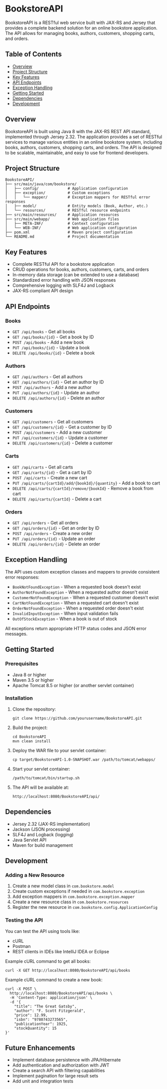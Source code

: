 # BookstoreAPI

BookstoreAPI is a RESTful web service built with JAX-RS and Jersey that provides a complete backend solution for an online bookstore application. The API allows for managing books, authors, customers, shopping carts, and orders.

## Table of Contents

- [Overview](#overview)
- [Project Structure](#project-structure)
- [Key Features](#key-features)
- [API Endpoints](#api-endpoints)
- [Exception Handling](#exception-handling)
- [Getting Started](#getting-started)
- [Dependencies](#dependencies)
- [Development](#development)

## Overview

BookstoreAPI is built using Java 8 with the JAX-RS REST API standard, implemented through Jersey 2.32. The application provides a set of RESTful services to manage various entities in an online bookstore system, including books, authors, customers, shopping carts, and orders. The API is designed to be scalable, maintainable, and easy to use for frontend developers.

## Project Structure

```
BookstoreAPI/
├── src/main/java/com/bookstore/
│   ├── config/             # Application configuration
│   ├── exception/          # Custom exceptions
│   │   └── mapper/         # Exception mappers for RESTful error responses
│   ├── model/              # Entity models (Book, Author, etc.)
│   └── resources/          # RESTful resource endpoints
├── src/main/resources/     # Application resources
├── src/main/webapp/        # Web application files
│   ├── META-INF/           # Context configuration
│   └── WEB-INF/            # Web application configuration
├── pom.xml                 # Maven project configuration
└── README.md               # Project documentation
```

## Key Features

- Complete RESTful API for a bookstore application
- CRUD operations for books, authors, customers, carts, and orders
- In-memory data storage (can be extended to use a database)
- Standardized error handling with JSON responses
- Comprehensive logging with SLF4J and Logback
- JAX-RS compliant API design

## API Endpoints

### Books

- `GET /api/books` - Get all books
- `GET /api/books/{id}` - Get a book by ID
- `POST /api/books` - Add a new book
- `PUT /api/books/{id}` - Update a book
- `DELETE /api/books/{id}` - Delete a book

### Authors

- `GET /api/authors` - Get all authors
- `GET /api/authors/{id}` - Get an author by ID
- `POST /api/authors` - Add a new author
- `PUT /api/authors/{id}` - Update an author
- `DELETE /api/authors/{id}` - Delete an author

### Customers

- `GET /api/customers` - Get all customers
- `GET /api/customers/{id}` - Get a customer by ID
- `POST /api/customers` - Add a new customer
- `PUT /api/customers/{id}` - Update a customer
- `DELETE /api/customers/{id}` - Delete a customer

### Carts

- `GET /api/carts` - Get all carts
- `GET /api/carts/{id}` - Get a cart by ID
- `POST /api/carts` - Create a new cart
- `PUT /api/carts/{cartId}/add/{bookId}/{quantity}` - Add a book to cart
- `DELETE /api/carts/{cartId}/remove/{bookId}` - Remove a book from cart
- `DELETE /api/carts/{cartId}` - Delete a cart

### Orders

- `GET /api/orders` - Get all orders
- `GET /api/orders/{id}` - Get an order by ID
- `POST /api/orders` - Create a new order
- `PUT /api/orders/{id}` - Update an order
- `DELETE /api/orders/{id}` - Delete an order

## Exception Handling

The API uses custom exception classes and mappers to provide consistent error responses:

- `BookNotFoundException` - When a requested book doesn't exist
- `AuthorNotFoundException` - When a requested author doesn't exist
- `CustomerNotFoundException` - When a requested customer doesn't exist
- `CartNotFoundException` - When a requested cart doesn't exist
- `OrderNotFoundException` - When a requested order doesn't exist
- `InvalidInputException` - When input validation fails
- `OutOfStockException` - When a book is out of stock

All exceptions return appropriate HTTP status codes and JSON error messages.

## Getting Started

### Prerequisites

- Java 8 or higher
- Maven 3.5 or higher
- Apache Tomcat 8.5 or higher (or another servlet container)

### Installation

1. Clone the repository:
   ```
   git clone https://github.com/yourusername/BookstoreAPI.git
   ```

2. Build the project:
   ```
   cd BookstoreAPI
   mvn clean install
   ```

3. Deploy the WAR file to your servlet container:
   ```
   cp target/BookstoreAPI-1.0-SNAPSHOT.war /path/to/tomcat/webapps/
   ```

4. Start your servlet container:
   ```
   /path/to/tomcat/bin/startup.sh
   ```

5. The API will be available at:
   ```
   http://localhost:8080/BookstoreAPI/api/
   ```

## Dependencies

- Jersey 2.32 (JAX-RS implementation)
- Jackson (JSON processing)
- SLF4J and Logback (logging)
- Java Servlet API
- Maven for build management

## Development

### Adding a New Resource

1. Create a new model class in `com.bookstore.model`
2. Create custom exceptions if needed in `com.bookstore.exception`
3. Add exception mappers in `com.bookstore.exception.mapper`
4. Create a new resource class in `com.bookstore.resources`
5. Register the new resource in `com.bookstore.config.ApplicationConfig`

### Testing the API

You can test the API using tools like:

- cURL
- Postman
- REST clients in IDEs like IntelliJ IDEA or Eclipse

Example cURL command to get all books:
```
curl -X GET http://localhost:8080/BookstoreAPI/api/books
```

Example cURL command to create a new book:
```
curl -X POST \
  http://localhost:8080/BookstoreAPI/api/books \
  -H 'Content-Type: application/json' \
  -d '{
    "title": "The Great Gatsby",
    "author": "F. Scott Fitzgerald",
    "price": 12.99,
    "isbn": "9780743273565",
    "publicationYear": 1925,
    "stockQuantity": 15
}'
```

## Future Enhancements

- Implement database persistence with JPA/Hibernate
- Add authentication and authorization with JWT
- Create a search API with filtering capabilities
- Implement pagination for large result sets
- Add unit and integration tests

